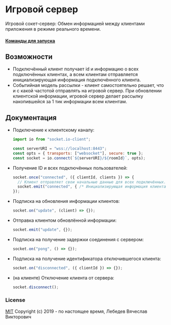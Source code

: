 # Игровой сервер

Игровой сокет-сервер: Обмен информацией между клиентами приложения в режиме реального времени.

#### [Команды для запуска](COMMANDS.md)

## Возможности

- Подключённый клиент получает id и информацию о всех подключённых клиентах, а всем клиентам отправляется инициализирующая информация подключённого клиента.
- Событийная модель рассылки - клиент самостоятельно решает, что и с какой частотой отправлять на игровой сервер. При обновлении клиентской информации, игровой сервер делает рассылку накопившейся за 1 тик информации всем клиентам.

## Документация

- Подключение к клиентскому каналу:

  ```js
  import io from "socket.io-client";

  const serverURI = "wss://localhost:8443";
  const opts = { transports: ["websocket"], secure: true };
  const socket = io.connect(`${serverURI}/${roomId}`, opts);
  ```

- Получение ID и всех подключённых пользователей:
  ```js
  socket.once("connected", ({ clientId, clients }) => {
    // Клиент отправляет свои начальные данные для всех подключённых.
    socket.emit("connected", { /* Инициализирующая информация клиента. */ });
  });
  ```

- Подписка на обновления информации клиентов:
  ```js
  socket.on("update", (client) => {});
  ```

- Отправка клиентом обновлённой информации:
  ```js
  socket.emit("update", {});
  ```

- Подписка на получение задержки соединения с сервером:
  ```js
  socket.on("pong", () => {});
  ```

- Подписка на получение идентификатора отключившегося клиента:
  ```js
  socket.on("disconnected", ({ clientId }) => {});
  ```

- (на клиенте) Отключение клиента от сервера:
  ```js
  socket.disconnect();
  ```

### License

[MIT](LICENSE) Copyright (c) 2019 - по настоящее время, Лебедев Вячеслав Викторович
